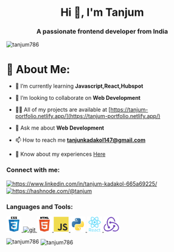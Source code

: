 <h1 align="center">Hi 👋, I'm Tanjum</h1>
<h3 align="center">A passionate frontend developer from India</h3>


<p align="left"> <img src="https://komarev.com/ghpvc/?username=tanjum786&label=Profile%20views&color=0e75b6&style=flat" alt="tanjum786" /> </p>

<h1 align="left">💫 About Me:</h1> 

- 🌱 I’m currently learning **Javascript,React,Hubspot**

- 👯 I’m looking to collaborate on **Web Development**

- 👨‍💻 All of my projects are available at [https://tanjum-portfolio.netlify.app/](https://tanjum-portfolio.netlify.app/)

- 💬 Ask me about **Web Development**

- 📫 How to reach me **tanjunkadakol147@gmail.com**

- 📄 Know about my experiences <a href="https://drive.google.com/file/d/1h0NWE9vlAnJEjWZsS_lLal_IejMO2LL_/view">Here</a> 

<h3 align="left">Connect with me:</h3>
<p align="left">
<a href="https://linkedin.com/in/https://www.linkedin.com/in/tanjum-kadakol-665a69225/" target="blank"><img align="center" src="https://raw.githubusercontent.com/rahuldkjain/github-profile-readme-generator/master/src/images/icons/Social/linked-in-alt.svg" alt="https://www.linkedin.com/in/tanjum-kadakol-665a69225/" height="30" width="40" /></a>
<a href="https://hashnode.com/https://hashnode.com/@tanjum" target="blank"><img align="center" src="https://raw.githubusercontent.com/rahuldkjain/github-profile-readme-generator/master/src/images/icons/Social/hashnode.svg" alt="https://hashnode.com/@tanjum" height="30" width="40" /></a>
</p>
<h3 align="left">Languages and Tools:</h3>
<p align="left"> <a href="https://www.w3schools.com/css/" target="_blank" rel="noreferrer"> <img src="https://raw.githubusercontent.com/devicons/devicon/master/icons/css3/css3-original-wordmark.svg" alt="css3" width="40" height="40"/> </a> <a href="https://git-scm.com/" target="_blank" rel="noreferrer"> <img src="https://www.vectorlogo.zone/logos/git-scm/git-scm-icon.svg" alt="git" width="40" height="40"/> </a> <a href="https://www.w3.org/html/" target="_blank" rel="noreferrer"> <img src="https://raw.githubusercontent.com/devicons/devicon/master/icons/html5/html5-original-wordmark.svg" alt="html5" width="40" height="40"/> </a> <a href="https://developer.mozilla.org/en-US/docs/Web/JavaScript" target="_blank" rel="noreferrer"> <img src="https://raw.githubusercontent.com/devicons/devicon/master/icons/javascript/javascript-original.svg" alt="javascript" width="40" height="40"/> </a> <a href="https://www.python.org" target="_blank" rel="noreferrer"> <img src="https://raw.githubusercontent.com/devicons/devicon/master/icons/python/python-original.svg" alt="python" width="40" height="40"/> </a> <a href="https://reactjs.org/" target="_blank" rel="noreferrer"> <img src="https://raw.githubusercontent.com/devicons/devicon/master/icons/react/react-original-wordmark.svg" alt="react" width="40" height="40"/> </a> <a href="https://redux.js.org" target="_blank" rel="noreferrer"> <img src="https://raw.githubusercontent.com/devicons/devicon/master/icons/redux/redux-original.svg" alt="redux" width="40" height="40"/> </a> </p>
<p><img align="left" src="https://github-readme-stats.vercel.app/api/top-langs?username=tanjum786&show_icons=true&locale=en&layout=compact" alt="tanjum786" /></p>

<p>&nbsp;<img align="center" src="https://github-readme-stats.vercel.app/api?username=tanjum786&show_icons=true&locale=en" alt="tanjum786" /></p>
